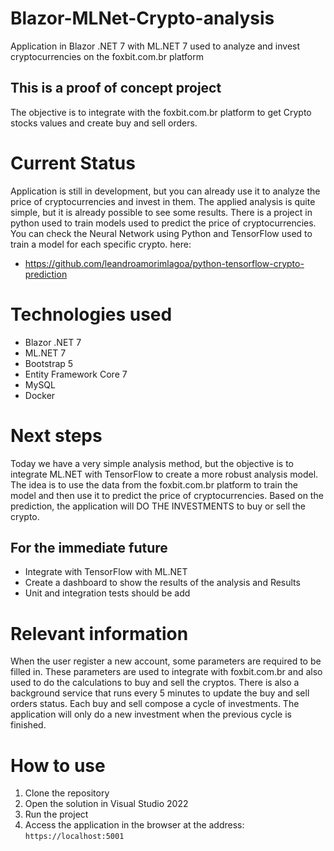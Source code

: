 # Blazor-MLNet-Crypto-analysis

Application in Blazor .NET 7 with ML.NET 7 used to analyze and invest cryptocurrencies on the foxbit.com.br platform

## This is a proof of concept project
The objective is to integrate with the foxbit.com.br platform to get Crypto stocks values and create buy and sell orders.

# Current Status
Application is still in development, but you can already use it to analyze the price of cryptocurrencies and invest in them.
The applied analysis is quite simple, but it is already possible to see some results.
There is a project in python used to train models used to predict the price of cryptocurrencies. 
You can check the Neural Network using Python and TensorFlow used to train a model for each specific crypto. here:
- https://github.com/leandroamorimlagoa/python-tensorflow-crypto-prediction


# Technologies used
- Blazor .NET 7
- ML.NET 7
- Bootstrap 5
- Entity Framework Core 7
- MySQL
- Docker

# Next steps
Today we have a very simple analysis method, but the objective is to integrate ML.NET with TensorFlow to create a more robust analysis model.
The idea is to use the data from the foxbit.com.br platform to train the model and then use it to predict the price of cryptocurrencies.
Based on the prediction, the application will DO THE INVESTMENTS to buy or sell the crypto.

## For the immediate future
- Integrate with TensorFlow with ML.NET
- Create a dashboard to show the results of the analysis and Results
- Unit and integration tests should be add

# Relevant information
When the user register a new account, some parameters are required to be filled in. These parameters are used to integrate with foxbit.com.br and also used to do the calculations to buy and sell the cryptos.
There is also a background service that runs every 5 minutes to update the buy and sell orders status.
Each buy and sell compose a cycle of investments. 
The application will only do a new investment when the previous cycle is finished.


# How to use
1. Clone the repository
1. Open the solution in Visual Studio 2022
1. Run the project
1. Access the application in the browser at the address: `https://localhost:5001`
